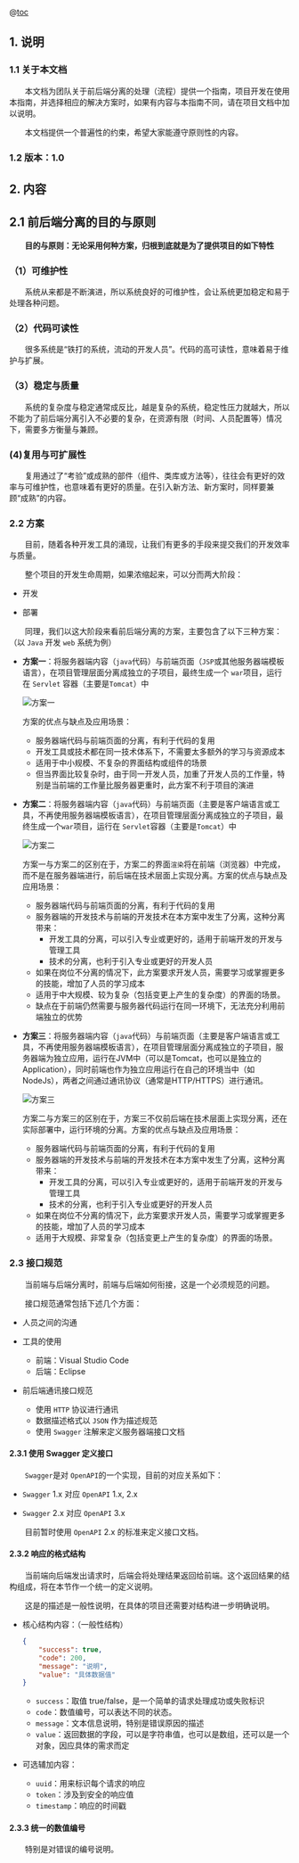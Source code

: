 @[toc](目录)


## 1. 说明

###  1.1 关于本文档

　　本文档为团队关于前后端分离的处理（流程）提供一个指南，项目开发在使用本指南，并选择相应的解决方案时，如果有内容与本指南不同，请在项目文档中加以说明。

　　本文档提供一个普遍性的约束，希望大家能遵守原则性的内容。

###  1.2 版本：1.0

## 2. 内容

##  2.1 前后端分离的目的与原则

　　**目的与原则：无论采用何种方案，归根到底就是为了提供项目的如下特性**

### （1）可维护性

　　系统从来都是不断演进，所以系统良好的可维护性，会让系统更加稳定和易于处理各种问题。

### （2）代码可读性

　　很多系统是“铁打的系统，流动的开发人员”。代码的高可读性，意味着易于维护与扩展。

### （3）稳定与质量

　　系统的复杂度与稳定通常成反比，越是复杂的系统，稳定性压力就越大，所以不能为了前后端分离引入不必要的复杂，在资源有限（时间、人员配置等）情况下，需要多方衡量与兼顾。

### (4)复用与可扩展性

　　复用通过了“考验”或成熟的部件（组件、类库或方法等），往往会有更好的效率与可维护性，也意味着有更好的质量。在引入新方法、新方案时，同样要兼顾“成熟”的内容。

###  2.2 方案

　　目前，随着各种开发工具的涌现，让我们有更多的手段来提交我们的开发效率与质量。

　　整个项目的开发生命周期，如果浓缩起来，可以分而两大阶段：

 + 开发

 + 部署

　　同理，我们以这大阶段来看前后端分离的方案，主要包含了以下三种方案：（以 `Java` 开发 `web` 系统为例）

 + **方案一**：将服务器端内容（`java`代码）与前端页面（`JSP`或其他服务器端模板语言），在项目管理层面分离成独立的子项目，最终生成一个 `war`项目，运行在 `Servlet` 容器（主要是`Tomcat`）中


   ![方案一](./images/fb_solution_1.png)

    方案的优点与缺点及应用场景：

     - 服务器端代码与前端页面的分离，有利于代码的复用
     - 开发工具或技术都在同一技术体系下，不需要太多额外的学习与资源成本
     - 适用于中小规模、不复杂的界面结构或组件的场景
     - 但当界面比较复杂时，由于同一开发人员，加重了开发人员的工作量，特别是当前端的工作量比服务器更重时，此方案不利于项目的演进

 + **方案二**：将服务器端内容（`java`代码）与前端页面（主要是客户端语言或工具，不再使用服务器端模板语言），在项目管理层面分离成独立的子项目，最终生成一个`war`项目，运行在 `Servlet`容器（主要是`Tomcat`）中

   ![方案二](./images/fb_solution_2.png)

    方案一与方案二的区别在于，方案二的界面`渲染`将在前端（浏览器）中完成，而不是在服务器端进行，前后端在技术层面上实现分离。方案的优点与缺点及应用场景：

     - 服务器端代码与前端页面的分离，有利于代码的复用
     - 服务器端的开发技术与前端的开发技术在本方案中发生了分离，这种分离带来：
       * 开发工具的分离，可以引入专业或更好的，适用于前端开发的开发与管理工具
       * 技术的分离，也利于引入专业或更好的开发人员
     - 如果在岗位不分离的情况下，此方案要求开发人员，需要学习或掌握更多的技能，增加了人员的学习成本
     - 适用于中大规模、较为复杂（包括变更上产生的复杂度）的界面的场景。
     - 缺点在于前端仍然需要与服务器代码运行在同一环境下，无法充分利用前端独立的优势

 + **方案三**：将服务器端内容（`java`代码）与前端页面（主要是客户端语言或工具，不再使用服务器端模板语言），在项目管理层面分离成独立的子项目，服务器端为独立应用，运行在JVM中（可以是Tomcat，也可以是独立的Application），同时前端也作为独立应用运行在自己的环境当中（如NodeJs），两者之间通过通讯协议（通常是HTTP/HTTPS）进行通讯。

   ![方案三](./images/fb_solution_3.png)

    方案二与方案三的区别在于，方案三不仅前后端在技术层面上实现分离，还在实际部署中，运行环境的分离。方案的优点与缺点及应用场景：

     - 服务器端代码与前端页面的分离，有利于代码的复用
     - 服务器端的开发技术与前端的开发技术在本方案中发生了分离，这种分离带来：
       * 开发工具的分离，可以引入专业或更好的，适用于前端开发的开发与管理工具
       * 技术的分离，也利于引入专业或更好的开发人员
     - 如果在岗位不分离的情况下，此方案要求开发人员，需要学习或掌握更多的技能，增加了人员的学习成本
     - 适用于大规模、非常复杂（包括变更上产生的复杂度）的界面的场景。

###  2.3 接口规范

　　当前端与后端分离时，前端与后端如何衔接，这是一个必须规范的问题。

　　接口规范通常包括下述几个方面：

 + 人员之间的沟通

 + 工具的使用

   - 前端：Visual Studio Code
   - 后端：Eclipse

 + 前后端通讯接口规范

   - 使用 `HTTP` 协议进行通讯
   - 数据描述格式以 `JSON` 作为描述规范
   - 使用 `Swagger` 注解来定义服务器端接口文档

####   2.3.1 使用 Swagger 定义接口

　　`Swagger`是对 `OpenAPI`的一个实现，目前的对应关系如下：

 + `Swagger` 1.x 对应 `OpenAPI` 1.x, 2.x

 + `Swagger` 2.x 对应 `OpenAPI` 3.x

　　目前暂时使用 `OpenAPI` 2.x 的标准来定义接口文档。

####   2.3.2 响应的格式结构

　　当前端向后端发出请求时，后端会将处理结果返回给前端。这个返回结果的结构组成，将在本节作一个统一的定义说明。

　　这是的描述是一般性说明，在具体的项目还需要对结构进一步明确说明。

 + 核心结构内容：（一般性结构）

    ```json
    {
        "success": true,
        "code": 200,
        "message": "说明",
        "value": "具体数据值"
    }
    ```

     - `success`：取值 true/false，是一个简单的请求处理成功或失败标识
     - `code`：数值编号，可以表达不同的状态。
     - `message`：文本信息说明，特别是错误原因的描述
     - `value`：返回数据的字段，可以是字符串值，也可以是数组，还可以是一个对象，因应具体的需求而定

 + 可选辅加内容：

     - `uuid`：用来标识每个请求的响应
     - `token`：涉及到安全的响应值
     - `timestamp`：响应的时间戳

####   2.3.3 统一的数值编号

　　特别是对错误的编号说明。

